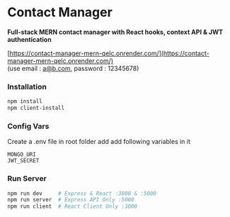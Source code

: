 # Contact Manager
**Full-stack MERN contact manager with React hooks, context API & JWT authentication**

[https://contact-manager-mern-qelc.onrender.com/](https://contact-manager-mern-qelc.onrender.com/)<br>
(use email : a@b.com, password : 12345678)

### Installation

```bash
npm install
npm client-install
```

### Config Vars

Create a .env file in root folder add add following variables in it

```
MONGO_URI
JWT_SECRET
```
### Run Server

```bash
npm run dev     # Express & React :3000 & :5000
npm run server  # Express API Only :5000
npm run client  # React Client Only :3000
```
